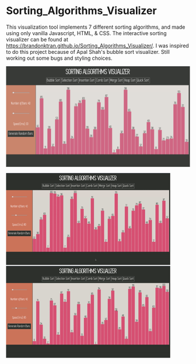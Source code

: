 # Sorting_Algorithms_Visualizer

This visualization tool implements 7 different sorting algorithms, and made using only vanilla Javascript, HTML, & CSS. The interactive sorting visualizer can be found at https://brandonktran.github.io/Sorting_Algorithms_Visualizer/. I was inspired to do this project because of Apal Shah's bubble sort visualizer. Still working out some bugs and styling choices.


<img src="images/site.png" alt="HTML5 Icon" width="940">

<img src="images/selection_sort.gif" alt="HTML5 Icon" width="450"> <img src="images/comb_sort.gif" alt="HTML5 Icon" width="450">
